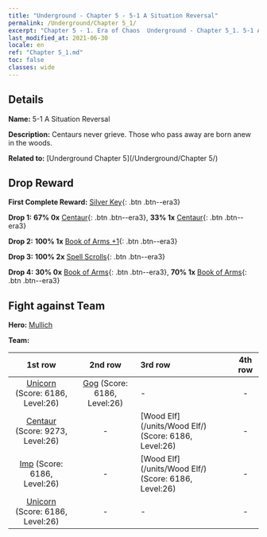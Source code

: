 ```yaml
---
title: "Underground - Chapter 5 - 5-1 A Situation Reversal"
permalink: /Underground/Chapter 5_1/
excerpt: "Chapter 5 - 1. Era of Chaos  Underground - Chapter 5_1. 5-1 A Situation Reversal"
last_modified_at: 2021-06-30
locale: en
ref: "Chapter 5_1.md"
toc: false
classes: wide
---
```


## Details

 **Name:** 5-1 A Situation Reversal

 **Description:** Centaurs never grieve. Those who pass away are born anew in the woods.

 **Related to:** [Underground Chapter 5](/Underground/Chapter 5/)

## Drop Reward

 **First Complete Reward:** [Silver Key](/Items/con_693/){: .btn .btn--era3}

 **Drop 1:** **67% 0x** [Centaur](/Items/unt_199/){: .btn .btn--era3}, **33% 1x** [Centaur](/Items/unt_199/){: .btn .btn--era3}

 **Drop 2:** **100% 1x** [Book of Arms +1](/Items/mat_25/){: .btn .btn--era3}

 **Drop 3:** **100% 2x** [Spell Scrolls](/Items/con_694/){: .btn .btn--era3}

 **Drop 4:** **30% 0x** [Book of Arms](/Items/mat_18/){: .btn .btn--era3}, **70% 1x** [Book of Arms](/Items/mat_18/){: .btn .btn--era3}


## Fight against Team
 **Hero:** [Mullich](/heroes/Mullich/)

 **Team:**


  | 1st row | 2nd row | 3rd row | 4th row |
  |:----:|:----:|:----|:----:|
  | [Unicorn](/units/Unicorn/) (Score: 6186, Level:26)  | [Gog](/units/Gog/) (Score: 6186, Level:26)  | - | - |
  | [Centaur](/units/Centaur/) (Score: 9273, Level:26)  | - | [Wood Elf](/units/Wood Elf/) (Score: 6186, Level:26)  | - |
  | [Imp](/units/Imp/) (Score: 6186, Level:26)  | - | [Wood Elf](/units/Wood Elf/) (Score: 6186, Level:26)  | - |
  | [Unicorn](/units/Unicorn/) (Score: 6186, Level:26)  | - | - | - |


